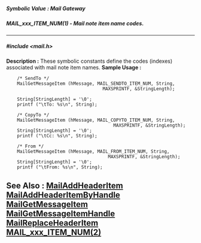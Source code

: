##### Symbolic Value : Mail Gateway
##### MAIL_xxx_ITEM_NUM(1) - Mail note item name codes.
---
##### #include <mail.h>
**Description :**
These symbolic constants define the codes (indexes) associated with mail note 
item names.
**Sample Usage :**
```
    /* SendTo */
    MailGetMessageItem (hMessage, MAIL_SENDTO_ITEM_NUM, String, 
                                    MAXSPRINTF, &StringLength);

    String[StringLength] = '\0';
    printf ("\tTo: %s\n", String);

    /* CopyTo */
    MailGetMessageItem (hMessage, MAIL_COPYTO_ITEM_NUM, String, 
                                        MAXSPRINTF, &StringLength);
    String[StringLength] = '\0';
    printf ("\tCc: %s\n", String);

    /* From */
    MailGetMessageItem (hMessage, MAIL_FROM_ITEM_NUM, String, 
                                      MAXSPRINTF, &StringLength);
    String[StringLength] = '\0';
    printf ("\tFrom: %s\n", String);
```
**See Also :**
[MailAddHeaderItem](D:/md_files/MailAddHeaderItem.md)
[MailAddHeaderItemByHandle](D:/md_files/MailAddHeaderItemByHandle.md)
[MailGetMessageItem](D:/md_files/MailGetMessageItem.md)
[MailGetMessageItemHandle](D:/md_files/MailGetMessageItemHandle.md)
[MailReplaceHeaderItem](D:/md_files/MailReplaceHeaderItem.md)
[MAIL_xxx_ITEM_NUM(2)](D:/md_files/MAIL_xxx_ITEM_NUM(2).md)
---
